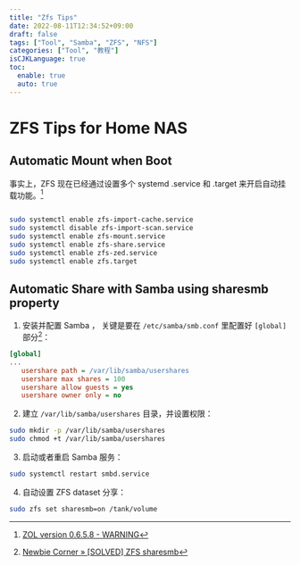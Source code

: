 ```yaml
---
title: "Zfs Tips"
date: 2022-08-11T12:34:52+09:00
draft: false
tags: ["Tool", "Samba", "ZFS", "NFS"]
categories: ["Tool", "教程"]
isCJKLanguage: true
toc:
  enable: true
  auto: true
---
```


# ZFS Tips for Home NAS

## Automatic Mount when Boot

事实上，ZFS 现在已经通过设置多个 systemd .service 和 .target 来开启自动挂载功能。[^1]

```bash

sudo systemctl enable zfs-import-cache.service
sudo systemctl disable zfs-import-scan.service
sudo systemctl enable zfs-mount.service
sudo systemctl enable zfs-share.service
sudo systemctl enable zfs-zed.service
sudo systemctl enable zfs.target
```

[^1]: [ZOL version 0.6.5.8 - WARNING](https://github.com/archzfs/archzfs/issues/72)

## Automatic Share with Samba using sharesmb property

1. 安装并配置 Samba ， 关键是要在 `/etc/samba/smb.conf` 里配置好 `[global]` 部分[^2]：

```ini
[global]
...
   usershare path = /var/lib/samba/usershares
   usershare max shares = 100
   usershare allow guests = yes
   usershare owner only = no
```

2. 建立 `/var/lib/samba/usershares` 目录，并设置权限：

```bash
sudo mkdir -p /var/lib/samba/usershares
sudo chmod +t /var/lib/samba/usershares
```

3. 启动或者重启 Samba 服务：

```bash
sudo systemctl restart smbd.service
```

4. 自动设置 ZFS dataset 分享：

```bash
sudo zfs set sharesmb=on /tank/volume
```

[^2]: [Newbie Corner » [SOLVED] ZFS sharesmb](https://bbs.archlinux.org/viewtopic.php?id=185884)